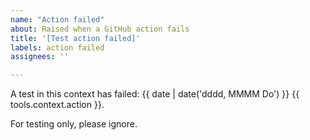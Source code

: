 ```yaml
---
name: "Action failed"
about: Raised when a GitHub action fails
title: '[Test action failed]'
labels: action failed
assignees: ''

---
```


A test in this context has failed: {{ date | date('dddd, MMMM Do') }} {{ tools.context.action }}.

For testing only, please ignore.
